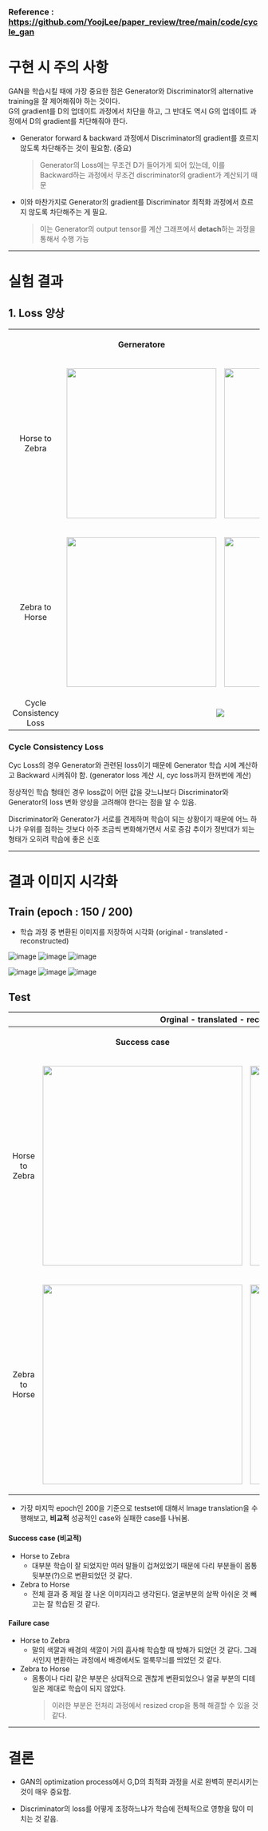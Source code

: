 ### Reference : https://github.com/YoojLee/paper_review/tree/main/code/cycle_gan    

# 구현 시 주의 사항     

GAN을 학습시킬 때에 가장 중요한 점은 Generator와 Discriminator의 alternative training을 잘 제어해줘야 하는 것이다.    
G의 gradient를 D의 업데이트 과정에서 차단을 하고, 그 반대도 역시 G의 업데이트 과정에서 D의 gradient를 차단해줘야 한다.   

+ Generator forward & backward 과정에서 Discriminator의 gradient를 흐르지 않도록 차단해주는 것이 필요함. (중요)    
  > Generator의 Loss에는 무조건 D가 들어가게 되어 있는데, 이를 Backward하는 과정에서 무조건 discriminator의 gradient가 계산되기 때문      

+ 이와 마찬가지로 Generator의 gradient를 Discriminator 최적화 과정에서 흐르지 않도록 차단해주는 게 필요.
  > 이는 Generator의 output tensor를 계산 그래프에서 **detach**하는 과정을 통해서 수행 가능    
  
------------------------------------------------------------------------------------------------------------------------      

# 실험 결과   

## 1. Loss 양상   

<table style="margin-left: auto; margin-right: auto;">

  <th style="text-align:center"> </th>
  <th>
    <p align='center'>Gerneratore</p>
  </th>
  <th>
    <p align='center'>Discriminator</p>
  </th>
  <tr>
    <td style="text-align:center">Horse to Zebra</td>
    <td>
      <p align='center'>
        <img src='https://github.com/WestChaeVI/GAN/assets/104747868/2ad9f46c-6063-4acb-8618-a828d5a2a7ad' height=300>
      <p>
    </td>
    <td>
      <p align='center'>
        <img src='https://github.com/WestChaeVI/GAN/assets/104747868/e20e7898-7cea-4c36-84d4-c3709f02e85d'height=300>
      <p>
    </td>
  </tr>
  <tr>
    <td style="text-align:center">Zebra to Horse</td>
    <td>
      <p align='center'>
        <img src='https://github.com/WestChaeVI/GAN/assets/104747868/8010a857-06d3-4d69-95f4-c7dbca49d677'height=300>
      <p>
    </td>
    <td>
      <p align='center'>
        <img src='https://github.com/WestChaeVI/GAN/assets/104747868/ebab1613-4d0e-46cb-ae08-f8f2564e2445'height=300>
      <p>
    </td>
  </tr>
  <tr>
    <td style="text-align:center">Cycle Consistency Loss</td>
    <td colspan='3'>
      <p align='center'>
        <img src='https://github.com/WestChaeVI/GAN/assets/104747868/262ac638-f3e9-4c91-b0b0-bc5d5bd8a6f5'>
      <p>
    </td>
  </tr>
</table>  


### Cycle Consistency Loss    

Cyc Loss의 경우 Generator와 관련된 loss이기 때문에 Generator 학습 시에 계산하고 Backward 시켜줘야 함. (generator loss 계산 시, cyc loss까지 한꺼번에 계산)    

정상적인 학습 형태인 경우 loss값이 어떤 값을 갖느냐보다 Discriminator와 Generator의 loss 변화 양상을 고려해야 한다는 점을 알 수 있음.  

Discriminator와 Generator가 서로를 견제하며 학습이 되는 상황이기 때문에 어느 하나가 우위를 점하는 것보다 아주 조금씩 변화해가면서 서로 증감 추이가 정반대가 되는 형태가 오히려 학습에 좋은 신호     

------------------------------------------------------------------------------------------------------------------------

# 결과 이미지 시각화   
## Train (epoch : 150 / 200)     

+ 학습 과정 중 변환된 이미지를 저장하여 시각화 (original - translated - reconstructed)


![image](https://github.com/WestChaeVI/GAN/assets/104747868/6c46eebe-2d33-4fde-9fe5-8f84e43252dd)
![image](https://github.com/WestChaeVI/GAN/assets/104747868/5250af5e-9dcc-4044-8f5f-731ff00721b4)
![image](https://github.com/WestChaeVI/GAN/assets/104747868/21cc3a01-221e-49c2-86e3-722ff6dd9fb5)


![image](https://github.com/WestChaeVI/GAN/assets/104747868/6d24624e-0b33-4afa-827f-46cf7da2b261)
![image](https://github.com/WestChaeVI/GAN/assets/104747868/23235b0d-9aa1-45cc-b16c-bef54437cf47)
![image](https://github.com/WestChaeVI/GAN/assets/104747868/e9f38872-cfb5-4814-8925-47cdd34a002f)      

## Test    

<table style="margin-left: auto; margin-right: auto;">

  <thead>
  <th colspan='3'>Orginal - translated - reconstructed</th>
  </thead>
  <tbody>
  <th style="text-align:center"> </th>
  <th>
    <p align='center'>Success case</p>
  </th>
  <th>
    <p align='center'>Failure case</p>
  </th>
  <tr>
    <td style="text-align:center">Horse to Zebra</td>
    <td>
      <p align='center'>
        <img src='https://github.com/WestChaeVI/GAN/assets/104747868/97a32236-a0c0-4ea8-b6b7-80bd8193c56f' width=400>
      <p>
    </td>
    <td>
      <p align='center'>
        <img src='https://github.com/WestChaeVI/GAN/assets/104747868/3990d393-a5d3-4055-a5e0-317a6c4c696c'width=400>
      <p>
    </td>
  </tr>
  <tr>
    <td style="text-align:center">Zebra to Horse</td>
    <td>
      <p align='center'>
        <img src='https://github.com/WestChaeVI/GAN/assets/104747868/3dfc408f-e777-40b7-ada0-06c6e6917f0b'width=400>
      <p>
    </td>
    <td>
      <p align='center'>
        <img src='https://github.com/WestChaeVI/GAN/assets/104747868/5003cf18-abac-49c1-9c8a-28d8c94f48a6'width=400>
      <p>
    </td>
  </tr>
  </tbody>
</table>     


+ 가장 마지막 epoch인 200을 기준으로 testset에 대해서 Image translation을 수행해보고, **비교적** 성공적인 case와 실패한 case를 나눠봄.     

#### Success case (비교적)     

+ Horse to Zebra    
  - 대부분 학습이 잘 되었지만 여러 말들이 겁쳐있었기 때문에 다리 부분들이 몸통 뒷부분(?)으로 변환되었던 것 같다.    
+ Zebra to Horse    
  - 전체 결과 중 제일 잘 나온 이미지라고 생각된다. 얼굴부분의 살짝 아쉬운 것 빼고는 잘 학습된 것 같다.    

#### Failure case        

+ Horse to Zebra    
  - 말의 색깔과 배경의 색깔이 거의 흡사해 학습할 때 방해가 되었던 것 같다. 그래서인지 변환하는 과정에서 배경에서도 얼룩무늬를 띄었던 것 같다.        
+ Zebra to Horse    
  - 몸통이나 다리 같은 부분은 상대적으로 괜찮게 변환되었으나 얼굴 부분의 디테일은 제대로 학습이 되지 않았다.         
    > 이러한 부분은 전처리 과정에서 resized crop을 통해 해결할 수 있을 것 같다.     


------------------------------------------------------------------------------------------------------------------------    

# 결론     

+ GAN의 optimization process에서 G,D의 최적화 과정을 서로 완벽히 분리시키는 것이 매우 중요함.    

+ Discriminator의 loss를 어떻게 조정하느냐가 학습에 전체적으로 영향을 많이 미치는 것 같음.    






















